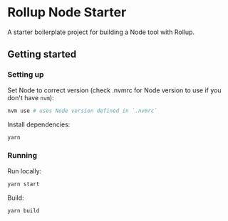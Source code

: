 # Rollup Node Starter

A starter boilerplate project for building a Node tool with Rollup.

## Getting started

### Setting up

Set Node to correct version (check .nvmrc for Node version to use if you don't have `nvm`):

```bash
nvm use # uses Node version defined in `.nvmrc`
```

Install dependencies:

```bash
yarn
```

### Running

Run locally:

```bash
yarn start
```

Build:

```bash
yarn build
```
